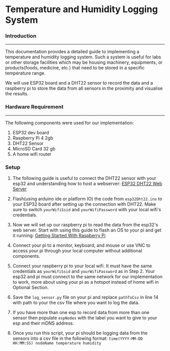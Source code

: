 # Temperature and Humidity Logging System

### Introduction

---

This documentation provides a detailed guide to implementing a temperature and humidity logging system. Such a system is useful for labs or other storage facilities which may be housing machinery, equipments, or products(foods, medicine, etc.) that need to be stored in a specific temperature range.

We will use ESP32 board and a DHT22 sensor to record the data and a raspberry pi to store the data from all sensors in the proximity and visualise the results.

### Hardware Requirement

---

The following components were used for our implementation:

1. ESP32 dev board
2. Raspberry Pi 4 2gb
3. DHT22 Sensor
4. MicroSD Card 32 gb
5. A home wifi router

### Setup

1. The following guide is useful to connect the DHT22 sensor with your esp32 and understanding how to host a webserver: [ESP32 DHT22 Web Server](https://randomnerdtutorials.com/esp32-dht11-dht22-temperature-humidity-web-server-arduino-ide/ "Random Nerd Tutorial")

2. Flash(using arduino ide or platform IO) the code from `esp32Dht22.ino` to your ESP32 board after setting up the connection with DHT22. Make sure to switch `yourWifiSsid` and `yourWifiPassword` with your local wifi's credentials.

3. Now we will set up our raspberry pi to read the data from the esp32's web server. Start with using this guide to flash an OS to your pi and get it running: [Getting Started With Raspberry Pi](https://www.raspberrypi.com/documentation/computers/getting-started.html)
   
4. Connect your pi to a monitor, keyboard, and mouse or use VNC to access your pi through your local computer without additional components.

5. Connect your raspberry pi to your local wifi. It must have the same credentials as `yourWifiSsid` and `yourWifiPassword` as in Step 2. Your esp32 and pi must connect to the same network for our implementation to work, more about using your pi as a hotspot instead of home wifi in Optional Section.

6. Save the `log_sensor.py` file on your pi and replace `pathToCsv` in line 14 with path to your the csv file where you want to log the data.

7. If you have more than one esp to record data from more than one sensor then populate `espNodes` with the label you want to give to your esp and their mDNS address.

8. Once you run this script, your pi should be logging data from the sensors into a csv file in the following format: `time(YYYY-MM-DD HH:MM:SS) nodeName temperature humidity`